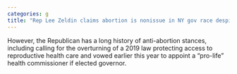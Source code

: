 ```yaml
---
categories: g
title: "Rep Lee Zeldin claims abortion is nonissue in NY gov race despite earlier comments and voting record "
---
```

However, the Republican has a long history of anti-abortion stances, including calling for the overturning of a 2019 law protecting access to reproductive health care and vowed earlier this year to appoint a “pro-life” health commissioner if elected governor.